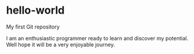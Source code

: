 # hello-world
My first Git repository

I am an enthusiastic programmer ready to learn and discover my potential.
Well hope it will be a very enjoyable journey.
